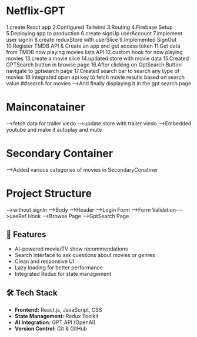 # Netflix-GPT
1.create React app
2.Configured Tailwind
3.Routing 
4.Firebase Setup
5.Deploying app to production
6.create signUp userAccount
7.implement user signIn
8.create reduxStore with userSlice
9.Implemented SignOut
10.Register TMDB API & Create an app and get access token
11.Get data from TMDB now playing movies lists API
12.custom hook for now playing movies
13.create a movie slice
14.updated store with movie data
15.Created GPTSearch button in browse page
16.After clicking on GptSearch Button navigate to gptsearch page
17.Created search bar to search any type of movies
18.Integrated open api key to fetch movie results based on search value
##search for movies
-->And finally displaying it in the gpt search page
# Mainconatainer
-->fetch data for trailer viedo
-->update store with trailer viedo
-->Embedded youtube and make it autoplay and mute
# Secondary Container
-->Added various categories of movies in SecondaryConatiner 
  
# Project Structure
  -->without signIn
    -->Body
      -->Header
      -->Login Form
         -->Form Validation--->useRef Hook
      -->Browse Page
      -->GptSearch Page
      
## 🚀 Features

- AI-powered movie/TV show recommendations
- Search interface to ask questions about movies or genres
- Clean and responsive UI
- Lazy loading for better performance
- Integrated Redux for state management

## 🛠️ Tech Stack

- **Frontend:** React.js, JavaScript, CSS
- **State Management:** Redux Toolkit
- **AI Integration:** GPT API (OpenAI)
- **Version Control:** Git & GitHub



